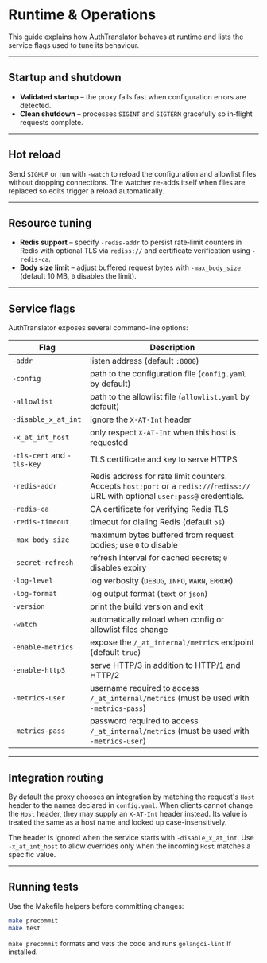 # Runtime & Operations

This guide explains how AuthTranslator behaves at runtime and lists the service flags used to tune its behaviour.

---

## Startup and shutdown

* **Validated startup** – the proxy fails fast when configuration errors are detected.
* **Clean shutdown** – processes `SIGINT` and `SIGTERM` gracefully so in‑flight requests complete.

---

## Hot reload

Send `SIGHUP` or run with `-watch` to reload the configuration and allowlist files without dropping connections. The watcher re-adds itself when files are replaced so edits trigger a reload automatically.

---

## Resource tuning

* **Redis support** – specify `-redis-addr` to persist rate‑limit counters in Redis with optional TLS via `rediss://` and certificate verification using `-redis-ca`.
* **Body size limit** – adjust buffered request bytes with `-max_body_size` (default 10 MB, `0` disables the limit).

---

## Service flags

AuthTranslator exposes several command‑line options:

| Flag | Description |
| ---- | ----------- |
| `-addr` | listen address (default `:8080`) |
| `-config` | path to the configuration file (`config.yaml` by default) |
| `-allowlist` | path to the allowlist file (`allowlist.yaml` by default) |
| `-disable_x_at_int` | ignore the `X-AT-Int` header |
| `-x_at_int_host` | only respect `X-AT-Int` when this host is requested |
| `-tls-cert` and `-tls-key` | TLS certificate and key to serve HTTPS |
| `-redis-addr` | Redis address for rate limit counters. Accepts `host:port` or a `redis://`/`rediss://` URL with optional `user:pass@` credentials. |
| `-redis-ca` | CA certificate for verifying Redis TLS |
| `-redis-timeout` | timeout for dialing Redis (default `5s`) |
| `-max_body_size` | maximum bytes buffered from request bodies; use `0` to disable |
| `-secret-refresh` | refresh interval for cached secrets; `0` disables expiry |
| `-log-level` | log verbosity (`DEBUG`, `INFO`, `WARN`, `ERROR`) |
| `-log-format` | log output format (`text` or `json`) |
| `-version` | print the build version and exit |
| `-watch` | automatically reload when config or allowlist files change |
| `-enable-metrics` | expose the `/_at_internal/metrics` endpoint (default `true`) |
| `-enable-http3` | serve HTTP/3 in addition to HTTP/1 and HTTP/2 |
| `-metrics-user` | username required to access `/_at_internal/metrics` (must be used with `-metrics-pass`) |
| `-metrics-pass` | password required to access `/_at_internal/metrics` (must be used with `-metrics-user`) |

---

## Integration routing

By default the proxy chooses an integration by matching the request's `Host`
header to the names declared in `config.yaml`.  When clients cannot change the
`Host` header, they may supply an `X-AT-Int` header instead.  Its value is treated
the same as a host name and looked up case-insensitively.

The header is ignored when the service starts with `-disable_x_at_int`.  Use
`-x_at_int_host` to allow overrides only when the incoming `Host` matches a
specific value.

---

## Running tests

Use the Makefile helpers before committing changes:

```bash
make precommit
make test
```

`make precommit` formats and vets the code and runs `golangci-lint` if installed.
